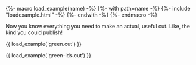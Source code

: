 {%- macro load_example(name) -%}
  {%- with path=name -%}
    {%- include "loadexample.html" -%}
  {%- endwith -%}
{%- endmacro -%}

Now you know everything you need to make an actual, useful cut.
Like, the kind you could publish!

{{ load_example('green.cut') }}

{{ load_example('green-ids.cut') }}
